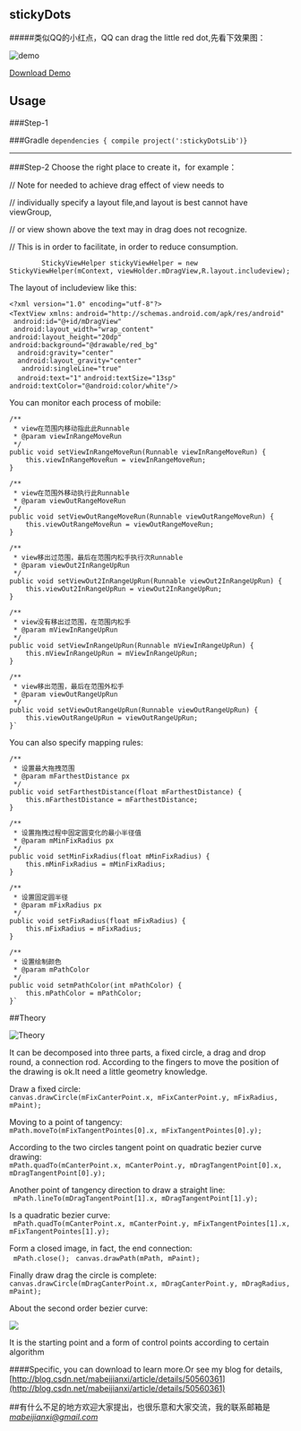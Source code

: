 ## stickyDots
#####类似QQ的小红点，QQ can drag the little red dot,先看下效果图：

![demo](http://7xq6db.com1.z0.glb.clouddn.com/stickydots.gif)


[Download Demo](https://github.com/mabeijianxi/stickyDots/blob/master/simple.apk)

## Usage

###Step-1

###Gradle
`dependencies {
    compile project(':stickyDotsLib')}`

---
###Step-2
Choose the right place to create it，for example：

//             Note for needed to achieve drag effect of view needs to

//              individually specify a layout file,and layout is best cannot have viewGroup,

//              or view shown above the text may in drag does not recognize.

//              This is in order to facilitate, in order to reduce consumption.

            StickyViewHelper stickyViewHelper = new StickyViewHelper(mContext, viewHolder.mDragView,R.layout.includeview);

The layout of includeview like this:

`<?xml version="1.0" encoding="utf-8"?>`  
`<TextView xmlns:`
	`android="http://schemas.android.com/apk/res/android"`  
   ` android:id="@+id/mDragView"`  
   ` android:layout_width="wrap_content"`  
    `android:layout_height="20dp"`  
    `android:background="@drawable/red_bg"`  
  `  android:gravity="center"`  
  `  android:layout_gravity="center"`  
 `   android:singleLine="true"`  
  `  android:text="1"`
    `android:textSize="13sp"`  
    `android:textColor="@android:color/white"/>`

You can monitor each process of mobile:


	/**
     * view在范围内移动指此此Runnable
     * @param viewInRangeMoveRun
     */
    public void setViewInRangeMoveRun(Runnable viewInRangeMoveRun) {
        this.viewInRangeMoveRun = viewInRangeMoveRun;
    }

    /**
     * view在范围外移动执行此Runnable
     * @param viewOutRangeMoveRun
     */
    public void setViewOutRangeMoveRun(Runnable viewOutRangeMoveRun) {
        this.viewOutRangeMoveRun = viewOutRangeMoveRun;
    }

    /**
     * view移出过范围，最后在范围内松手执行次Runnable
     * @param viewOut2InRangeUpRun
     */
    public void setViewOut2InRangeUpRun(Runnable viewOut2InRangeUpRun) {
        this.viewOut2InRangeUpRun = viewOut2InRangeUpRun;
    }

    /**
     * view没有移出过范围，在范围内松手
     * @param mViewInRangeUpRun
     */
    public void setViewInRangeUpRun(Runnable mViewInRangeUpRun) {
        this.mViewInRangeUpRun = mViewInRangeUpRun;
    }

    /**
     * view移出范围，最后在范围外松手
     * @param viewOutRangeUpRun
     */
    public void setViewOutRangeUpRun(Runnable viewOutRangeUpRun) {
        this.viewOutRangeUpRun = viewOutRangeUpRun;
    }`

You can also specify mapping rules:



    /**
     * 设置最大拖拽范围
     * @param mFarthestDistance px
     */
    public void setFarthestDistance(float mFarthestDistance) {
        this.mFarthestDistance = mFarthestDistance;
    }

    /**
     * 设置拖拽过程中固定圆变化的最小半径值
     * @param mMinFixRadius px
     */
    public void setMinFixRadius(float mMinFixRadius) {
        this.mMinFixRadius = mMinFixRadius;
    }

    /**
     * 设置固定圆半径
     * @param mFixRadius px
     */
    public void setFixRadius(float mFixRadius) {
        this.mFixRadius = mFixRadius;
    }

    /**
     * 设置绘制颜色
     * @param mPathColor
     */
    public void setmPathColor(int mPathColor) {
        this.mPathColor = mPathColor;
    }`


##Theory
	
![Theory](http://7xq6db.com1.z0.glb.clouddn.com/%E7%B2%98%E6%80%A7%E6%8E%A7%E4%BB%B6.png)

It can be decomposed into three parts, a fixed circle, a drag and drop round, a connection rod.
According to the fingers to move the position of the drawing is ok.It need a little geometry knowledge.

Draw a fixed circle:   
`canvas.drawCircle(mFixCanterPoint.x, mFixCanterPoint.y, mFixRadius,
                    mPaint);`

Moving to a point of tangency:    
`mPath.moveTo(mFixTangentPointes[0].x, mFixTangentPointes[0].y);`


According to the two circles tangent point on quadratic bezier curve drawing:  
`mPath.quadTo(mCanterPoint.x, mCanterPoint.y,
                    mDragTangentPoint[0].x, mDragTangentPoint[0].y);`

Another point of tangency direction to draw a straight line:   
` mPath.lineTo(mDragTangentPoint[1].x, mDragTangentPoint[1].y);`

Is a quadratic bezier curve:   
` mPath.quadTo(mCanterPoint.x, mCanterPoint.y,
                    mFixTangentPointes[1].x, mFixTangentPointes[1].y);`

Form a closed image, in fact, the end connection:    
` mPath.close();`
           ` canvas.drawPath(mPath, mPaint);`

Finally draw drag the circle is complete:   
`canvas.drawCircle(mDragCanterPoint.x, mDragCanterPoint.y,
                    mDragRadius, mPaint);`


About the second order bezier curve:

![](http://7xq6db.com1.z0.glb.clouddn.com/240px-Bezier_2_big.gif)

It is the starting point and a form of control points according to certain algorithm

####Specific, you can download to learn more.Or see my blog for details,[http://blog.csdn.net/mabeijianxi/article/details/50560361](http://blog.csdn.net/mabeijianxi/article/details/50560361)

##有什么不足的地方欢迎大家提出，也很乐意和大家交流，我的联系邮箱是*mabeijianxi@gmail.com*